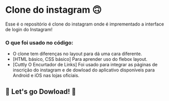 # Clone do instagram 🙃

Esse é o repositório é clone do instagram onde é imprementado a interface de login do Instagram! 

### O que foi usado no código:

* O clone tem diferenças no layout para dá uma cara diferente.
* [HTML básico, CSS básico] Para aprender uso do flebox layout.
* [Cuttly O Encurtador de Links] Foi usado para integrar as páginas de inscrição do instagram e de dowload do aplicativo disponíveis para Android e iOS nas lojas oficiais.

## 🚀 Let's go Dowload! 🚀